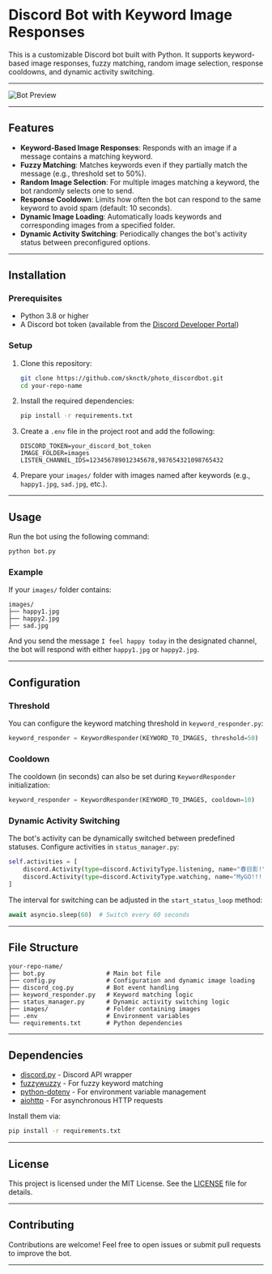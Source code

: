 # Discord Bot with Keyword Image Responses

This is a customizable Discord bot built with Python. It supports keyword-based image responses, fuzzy matching, random image selection, response cooldowns, and dynamic activity switching.

---
![Bot Preview](https://media.discordapp.net/attachments/498100518963380236/1322301927987351603/d642a525682c8298.jpg?ex=67706122&is=676f0fa2&hm=eeb55c1117f39661cb871c37e1718f17f40d01303efdc1746691c617b6d55481&=&format=webp&width=1193&height=671)

---
## Features

- **Keyword-Based Image Responses**: Responds with an image if a message contains a matching keyword.
- **Fuzzy Matching**: Matches keywords even if they partially match the message (e.g., threshold set to 50%).
- **Random Image Selection**: For multiple images matching a keyword, the bot randomly selects one to send.
- **Response Cooldown**: Limits how often the bot can respond to the same keyword to avoid spam (default: 10 seconds).
- **Dynamic Image Loading**: Automatically loads keywords and corresponding images from a specified folder.
- **Dynamic Activity Switching**: Periodically changes the bot's activity status between preconfigured options.

---

## Installation

### Prerequisites

- Python 3.8 or higher
- A Discord bot token (available from the [Discord Developer Portal](https://discord.com/developers/applications))

### Setup

1. Clone this repository:
   ```bash
   git clone https://github.com/sknctk/photo_discordbot.git
   cd your-repo-name
   ```

2. Install the required dependencies:
   ```bash
   pip install -r requirements.txt
   ```

3. Create a `.env` file in the project root and add the following:
   ```env
   DISCORD_TOKEN=your_discord_bot_token
   IMAGE_FOLDER=images
   LISTEN_CHANNEL_IDS=123456789012345678,987654321098765432
   ```

4. Prepare your `images/` folder with images named after keywords (e.g., `happy1.jpg`, `sad.jpg`, etc.).

---

## Usage

Run the bot using the following command:

```bash
python bot.py
```

### Example

If your `images/` folder contains:
```
images/
├── happy1.jpg
├── happy2.jpg
├── sad.jpg
```

And you send the message `I feel happy today` in the designated channel, the bot will respond with either `happy1.jpg` or `happy2.jpg`.

---

## Configuration

### Threshold

You can configure the keyword matching threshold in `keyword_responder.py`:

```python
keyword_responder = KeywordResponder(KEYWORD_TO_IMAGES, threshold=50)
```

### Cooldown

The cooldown (in seconds) can also be set during `KeywordResponder` initialization:

```python
keyword_responder = KeywordResponder(KEYWORD_TO_IMAGES, cooldown=10)
```

### Dynamic Activity Switching

The bot's activity can be dynamically switched between predefined statuses. Configure activities in `status_manager.py`:

```python
self.activities = [
    discord.Activity(type=discord.ActivityType.listening, name="春日影!"),
    discord.Activity(type=discord.ActivityType.watching, name="MyGO!!!!!")
]
```

The interval for switching can be adjusted in the `start_status_loop` method:

```python
await asyncio.sleep(60)  # Switch every 60 seconds
```

---

## File Structure

```
your-repo-name/
├── bot.py                 # Main bot file
├── config.py              # Configuration and dynamic image loading
├── discord_cog.py         # Bot event handling
├── keyword_responder.py   # Keyword matching logic
├── status_manager.py      # Dynamic activity switching logic
├── images/                # Folder containing images
├── .env                   # Environment variables
└── requirements.txt       # Python dependencies
```

---

## Dependencies

- [discord.py](https://pypi.org/project/discord.py/) - Discord API wrapper
- [fuzzywuzzy](https://pypi.org/project/fuzzywuzzy/) - For fuzzy keyword matching
- [python-dotenv](https://pypi.org/project/python-dotenv/) - For environment variable management
- [aiohttp](https://pypi.org/project/aiohttp/) - For asynchronous HTTP requests

Install them via:
```bash
pip install -r requirements.txt
```

---

## License

This project is licensed under the MIT License. See the [LICENSE](LICENSE) file for details.

---

## Contributing

Contributions are welcome! Feel free to open issues or submit pull requests to improve the bot.

---
